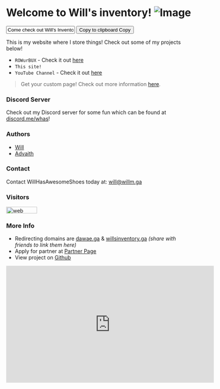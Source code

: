 # Welcome to Will's inventory! ![Image](https://www.concursive.com/show/matt-r/signature-image/airplane-icon-100x100.png)

<html>
<head>
<meta name="viewport" content="width=device-width, initial-scale=1">
<style>
.tooltip {
    position: relative;
    display: inline-block;
}

.tooltip .tooltiptext {
    visibility: hidden;
    width: 140px;
    background-color: #555;
    color: #fff;
    text-align: center;
    border-radius: 6px;
    padding: 5px;
    position: absolute;
    z-index: 1;
    bottom: 150%;
    left: 50%;
    margin-left: -75px;
    opacity: 0;
    transition: opacity 0.3s;
}

.tooltip .tooltiptext::after {
    content: "";
    position: absolute;
    top: 100%;
    left: 50%;
    margin-left: -5px;
    border-width: 5px;
    border-style: solid;
    border-color: #555 transparent transparent transparent;
}

.tooltip:hover .tooltiptext {
    visibility: visible;
    opacity: 1;
}
</style>
</head>
<body>


<input type="text" value="Come check out Will's Inventory: https://willm.ga" id="myInput">

<div class="tooltip">
<button onclick="myFunction()" onmouseout="outFunc()">
  <span class="tooltiptext" id="myTooltip">Copy to clipboard</span>
  Copy
  </button>
</div>


<script>
function myFunction() {
  var copyText = document.getElementById("myInput");
  copyText.select();
  document.execCommand("Copy");
  
  var tooltip = document.getElementById("myTooltip");
  tooltip.innerHTML = "Copied: " + copyText.value;
}

function outFunc() {
  var tooltip = document.getElementById("myTooltip");
  tooltip.innerHTML = "Copy to clipboard";
}
</script>

</body>
</html>

This is my website where I store things! Check out some of my projects below!
- `ROWurBUX` - Check it out [here](http://rowurbux.weebly.com)
- `This site!`
- `YouTube Channel` - Check it out [here](https://www.youtube.com/embed/fVaeDvmnqBM)

>Get your custom page! Check out more information [here](https://willm.ga/partners#benefits).

### Discord Server
Check out my Discord server for some fun which can be found at [discord.me/whas](https://discord.me/whas)!

### Authors
- [Will](https://github.com/whasonyt)
- [Advaith](https://github.com/advaith1)

### Contact

Contact WillHasAwesomeShoes today at: [will@willm.ga](mailto:will@willm.ga)


### Visitors <!-- Start of SimpleHitCounter Code -->
<div align="left"><a href="http://www.simplehitcounter.com" target="_blank"><img src="http://simplehitcounter.com/hit.php?uid=2336664&f=16777215&b=16711680" border="0" height="18" width="83" alt="web counter"></a><br><a href="http://www.simplehitcounter.com" target="_blank" style="text-decoration:none;"></a></div>
<!-- End of SimpleHitCounter Code -->


### More Info
- Redirecting domains are [dawae.ga](https://dawae.ga) & [willsinventory.ga](https://willsinventory.ga) *(share with friends to link them here)*
- Apply for partner at [Partner Page](partners)
- View project on [Github](https://github.com/whasonyt/willm)

<iframe width="560" height="315" src="https://www.youtube.com/embed/mmmcRTeJh4w?rel=0&amp;showinfo=0" frameborder="0" allow="autoplay; encrypted-media" allowfullscreen></iframe>

